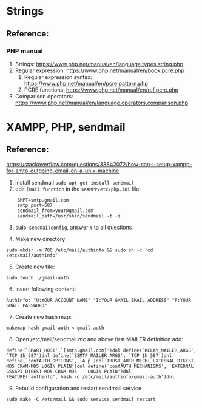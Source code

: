 # Strings
## Reference:
### PHP manual
1. Strings:
https://www.php.net/manual/en/language.types.string.php
2. Regular expression: https://www.php.net/manual/en/book.pcre.php
   1. Regular expression syntax: https://www.php.net/manual/en/pcre.pattern.php 
   2. PCRE functions: https://www.php.net/manual/en/ref.pcre.php
3. Comparison operators: https://www.php.net/manual/en/language.operators.comparison.php

# XAMPP, PHP, sendmail

## Reference: 
https://stackoverflow.com/questions/38842072/how-can-i-setup-xampp-for-smtp-outgoing-email-on-a-unix-machine.

1. install sendmail
`sudo apt-get install sendmail`
2. edit `[mail function` in the `$XAMPP/etc/php.ini` file: 
```
    SMPT=smtp.gmail.com
    smtp_port=587
    sendmail_from=your@gmail.com
    sendmail_path=/usr/sbin/sendmail -t -i
```
3. `sudo sendmailconfig`, answer `Y` to all questions

4. Make new directory:
   
`sudo mkdir -m 700 /etc/mail/authinfo && sudo sh -c 'cd /etc/mail/authinfo'`

5. Create new file:

`sudo touch ./gmail-auth`

6. Insert following content:

```
AuthInfo: "U:YOUR ACCOUNT NAME" "I:YOUR GMAIL EMAIL ADDRESS" "P:YOUR GMAIL PASSWORD"
```
7. Create new hash map:

`makemap hash gmail-auth < gmail-auth`

8. Open /etc/mail/sendmail.mc and above first MAILER definition add:

```define(`SMART_HOST',`[smtp.gmail.com]')dnl
define(`RELAY_MAILER_ARGS', `TCP $h 587')dnl
define(`ESMTP_MAILER_ARGS', `TCP $h 587')dnl
define(`confAUTH_OPTIONS', `A p')dnl
TRUST_AUTH_MECH(`EXTERNAL DIGEST-MD5 CRAM-MD5 LOGIN PLAIN')dnl
define(`confAUTH_MECHANISMS', `EXTERNAL GSSAPI DIGEST-MD5 CRAM-MD5    LOGIN PLAIN')dnl
FEATURE(`authinfo',`hash -o /etc/mail/authinfo/gmail-auth')dnl```

9. Rebuild configuration and restart sendmail service

`sudo make -C /etc/mail && sudo service sendmail restart`